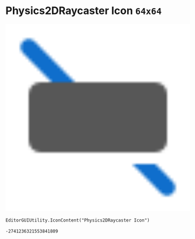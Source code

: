 # Physics2DRaycaster Icon `64x64`
<img src="/img/Physics2DRaycaster%20Icon.png" width=512 height=512>

``` CSharp
EditorGUIUtility.IconContent("Physics2DRaycaster Icon")
```
```
-2741236321553841809
```

